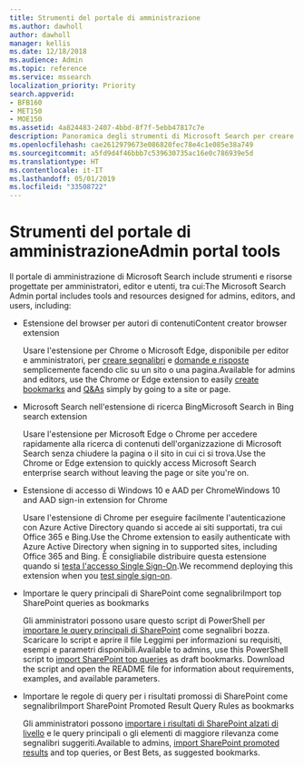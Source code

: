 ```yaml
---
title: Strumenti del portale di amministrazione
ms.author: dawholl
author: dawholl
manager: kellis
ms.date: 12/18/2018
ms.audience: Admin
ms.topic: reference
ms.service: mssearch
localization_priority: Priority
search.appverid:
- BFB160
- MET150
- MOE150
ms.assetid: 4a824483-2407-4bbd-8f7f-5ebb47817c7e
description: Panoramica degli strumenti di Microsoft Search per creare e importare risultati, accedere automaticamente e cercare ovunque
ms.openlocfilehash: cae2612979673e086820fec78e4c1e085e38a749
ms.sourcegitcommit: a5fd9d4f46bbb7c539630735ac16e0c786939e5d
ms.translationtype: HT
ms.contentlocale: it-IT
ms.lasthandoff: 05/01/2019
ms.locfileid: "33508722"
---
```

# <a name="admin-portal-tools"></a><span data-ttu-id="1a3c8-103">Strumenti del portale di amministrazione</span><span class="sxs-lookup"><span data-stu-id="1a3c8-103">Admin portal tools</span></span>

<span data-ttu-id="1a3c8-104">Il portale di amministrazione di Microsoft Search include strumenti e risorse progettate per amministratori, editor e utenti, tra cui:</span><span class="sxs-lookup"><span data-stu-id="1a3c8-104">The Microsoft Search Admin portal includes tools and resources designed for admins, editors, and users, including:</span></span>
  
- <span data-ttu-id="1a3c8-105">Estensione del browser per autori di contenuti</span><span class="sxs-lookup"><span data-stu-id="1a3c8-105">Content creator browser extension</span></span>
    
    <span data-ttu-id="1a3c8-106">Usare l'estensione per Chrome o Microsoft Edge, disponibile per editor e amministratori, per [creare segnalibri](create-bookmarks.md) e [domande e risposte](create-qas.md) semplicemente facendo clic su un sito o una pagina.</span><span class="sxs-lookup"><span data-stu-id="1a3c8-106">Available for admins and editors, use the Chrome or Edge extension to easily [create bookmarks](create-bookmarks.md) and [Q&As](create-qas.md) simply by going to a site or page.</span></span> 
    
- <span data-ttu-id="1a3c8-107">Microsoft Search nell'estensione di ricerca Bing</span><span class="sxs-lookup"><span data-stu-id="1a3c8-107">Microsoft Search in Bing search extension</span></span>
    
    <span data-ttu-id="1a3c8-108">Usare l'estensione per Microsoft Edge o Chrome per accedere rapidamente alla ricerca di contenuti dell'organizzazione di Microsoft Search senza chiudere la pagina o il sito in cui ci si trova.</span><span class="sxs-lookup"><span data-stu-id="1a3c8-108">Use the Chrome or Edge extension to quickly access Microsoft Search enterprise search without leaving the page or site you're on.</span></span>
    
- <span data-ttu-id="1a3c8-109">Estensione di accesso di Windows 10 e AAD per Chrome</span><span class="sxs-lookup"><span data-stu-id="1a3c8-109">Windows 10 and AAD sign-in extension for Chrome</span></span>
    
    <span data-ttu-id="1a3c8-110">Usare l'estensione di Chrome per eseguire facilmente l'autenticazione con Azure Active Directory quando si accede ai siti supportati, tra cui Office 365 e Bing.</span><span class="sxs-lookup"><span data-stu-id="1a3c8-110">Use the Chrome extension to easily authenticate with Azure Active Directory when signing in to supported sites, including Office 365 and Bing.</span></span> <span data-ttu-id="1a3c8-111">È consigliabile distribuire questa estensione quando si [testa l'accesso Single Sign-On](test-single-sign-on.md).</span><span class="sxs-lookup"><span data-stu-id="1a3c8-111">We recommend deploying this extension when you [test single sign-on](test-single-sign-on.md).</span></span>
    
- <span data-ttu-id="1a3c8-112">Importare le query principali di SharePoint come segnalibri</span><span class="sxs-lookup"><span data-stu-id="1a3c8-112">Import top SharePoint queries as bookmarks</span></span>
    
    <span data-ttu-id="1a3c8-p102">Gli amministratori possono usare questo script di PowerShell per [importare le query principali di SharePoint](import-sharepoint-promoted-results-and-top-queries.md) come segnalibri bozza. Scaricare lo script e aprire il file Leggimi per informazioni su requisiti, esempi e parametri disponibili.</span><span class="sxs-lookup"><span data-stu-id="1a3c8-p102">Available to admins, use this PowerShell script to [import SharePoint top queries](import-sharepoint-promoted-results-and-top-queries.md) as draft bookmarks. Download the script and open the README file for information about requirements, examples, and available parameters.</span></span> 
    
- <span data-ttu-id="1a3c8-115">Importare le regole di query per i risultati promossi di SharePoint come segnalibri</span><span class="sxs-lookup"><span data-stu-id="1a3c8-115">Import SharePoint Promoted Result Query Rules as bookmarks</span></span>
    
    <span data-ttu-id="1a3c8-116">Gli amministratori possono [importare i risultati di SharePoint alzati di livello](import-sharepoint-promoted-results-and-top-queries.md) e le query principali o gli elementi di maggiore rilevanza come segnalibri suggeriti.</span><span class="sxs-lookup"><span data-stu-id="1a3c8-116">Available to admins, [import SharePoint promoted results](import-sharepoint-promoted-results-and-top-queries.md) and top queries, or Best Bets, as suggested bookmarks.</span></span> 

  

